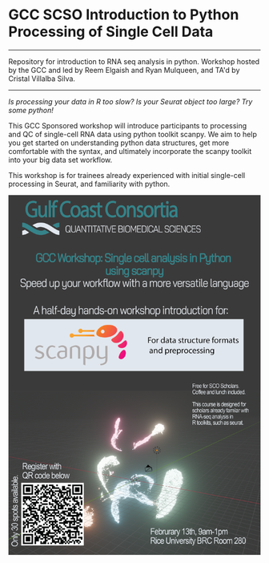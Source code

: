 # GCC SCSO Introduction to Python Processing of Single Cell Data
___
Repository for introduction to RNA seq analysis in python. Workshop hosted by the GCC and led by Reem Elgaish and Ryan Mulqueen, and TA'd by Cristal Villalba Silva.
___

*Is processing your data in R too slow? Is your Seurat object too large? Try some python!*
 
This GCC Sponsored workshop will introduce participants to processing and QC of single-cell RNA data using python toolkit scanpy. We aim to help you get started on understanding python data structures, get more comfortable with the syntax, and ultimately incorporate the scanpy toolkit into your big data set workflow.
 
This workshop is for trainees already experienced with initial single-cell processing in Seurat, and familiarity with python.

![gcc_scanpy_flyer](gcc_scanpy_flyer.png)
